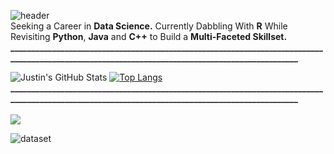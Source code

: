 ![header](https://capsule-render.vercel.app/api?type=waving&color=gradient&customColorList=30,30,30,30,30&height=200&section=header&text=Introducing...%20Justin%20☄️&fontSize=45) <br />
Seeking a Career in **Data Science.** Currently Dabbling With **R** While Revisiting **Python**, **Java** and **C++** to Build a **Multi-Faceted Skillset.** <br /> 
**________________________________________________________________________________________________________________________________________________** <br />

![Justin's GitHub Stats](https://github-readme-stats.vercel.app/api?username=justin-2028&show_icons=true&theme=normal)
[![Top Langs](https://github-readme-stats.vercel.app/api/top-langs/?username=justin-2028&exclude_repo=project-sophie)](https://github.com/justin-2028/github-readme-stats)
**________________________________________________________________________________________________________________________________________________** <br /> <br />
![](https://komarev.com/ghpvc/?username=justin-2028&color=blue) <br />

![dataset](https://road-to-kaggle-grandmaster.vercel.app/api/badges/{justin2028}/dataset)

<!--
**justin-2028/justin-2028** is a special repository because its `README.md` (this file) appears on your GitHub profile.

![header](https://capsule-render.vercel.app/api?type=waving&color=0:EEFF00,100:a82da8&height=200&section=header&text=Introducing...%20Justin%20☄️&fontSize=45)
**________________________________________________________________________________________________________________________________________________** <br /> <br />
Seeking a Career in **Cybersecurity.** Currently Dabbling With **R** While Revisiting **Python**, **Java** and **C++** to Build a **Multi-Faceted Skillset.** <br /> 
**________________________________________________________________________________________________________________________________________________** <br /> <br />
github-readme-stats-woad-sigma.vercel.app 
![Justin's GitHub Stats](https://github-readme-stats.vercel.app/api?username=justin-2028&show_icons=true&theme=normal)
[![Top Langs](https://github-readme-stats.vercel.app/api/top-langs/?username=justin-2028)](https://github.com/justin-2028/github-readme-stats) <br /> <br />

![Justin's GitHub Stats](https://github-readme-stats-woad-sigma.vercel.app/api?username=justin-2028&show_icons=true&theme=normal)
[![Top Langs](https://github-readme-stats-woad-sigma.vercel.app/api/top-langs/?username=justin-2028)](https://github.com/justin-2028/github-readme-stats)

![](https://kaggle-card.chienhsiang-hung.eu.org/api/svg?justin2028)

<a href="https://github.com/tomondre"><img src="contributions.svg"></a>

I increased the targets for commits and stars, such that it is now more challenging (and more motivational IMO) to reach the S rank. To summarize, a user with 1000 commits per year, 200 PRs, 100 issues, 1000 stars and 100 followers is S. 2 times less is A+, 4 times less is A.

-->
